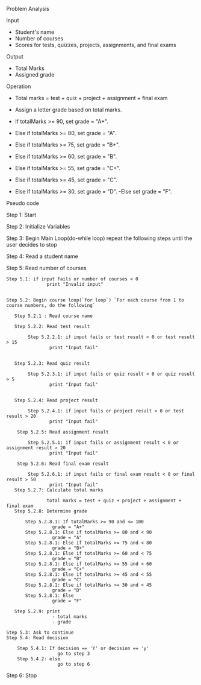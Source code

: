 Problem Analysis

Input

- Student's name
- Number of courses
- Scores for tests, quizzes, projects, assignments, and final exams

Output

- Total Marks
- Assigned grade

Operation

- Total marks = test + quiz + project + assignment + final exam

- Assign a letter grade based on total marks.

- If totalMarks >= 90, set grade = "A+".
- Else if totalMarks >= 80, set grade = "A".
- Else if totalMarks >= 75, set grade = "B+".
- Else if totalMarks >= 60, set grade = "B".
- Else if totalMarks >= 55, set grade = "C+".
- Else if totalMarks >= 45, set grade = "C".
- Else if totalMarks >= 30, set grade = "D".
-Else set grade = "F".

Pseudo code

Step 1: Start

Step 2: Initialize Variables

Step 3: Begin Main Loop(do-while loop) repeat the following steps until the user decides to stop

Step 4: Read a student name

Step 5: Read number of courses

    Step 5.1: if input fails or number of courses < 0
                   print "Invalid input"


    Step 5.2: Begin course loop(`for loop`) `For each course from 1 to course numbers, do the following`

       Step 5.2.1 : Read course name

       Step 5.2.2: Read test result

            Step 5.2.2.1: if input fails or test result < 0 or test result > 15
                    print "Input fail"       


       Step 5.2.3: Read quiz result

            Step 5.2.3.1: if input fails or quiz result < 0 or quiz result > 5
                    print "Input fail"       


       Step 5.2.4: Read project result

            Step 5.2.4.1: if input fails or project result < 0 or test result > 20
                    print "Input fail"       

        Step 5.2.5: Read assignment result

            Step 5.2.5.1: if input fails or assignment result < 0 or assignment result > 20
                    print "Input fail"       

        Step 5.2.6: Read final exam result

            Step 5.2.6.1: if input fails or final exam result < 0 or final result > 50
                    print "Input fail"   
       Step 5.2.7: Calculate total marks

                   total marks = test + quiz + project + assignment + final exam
       Step 5.2.8: Determine grade

           Step 5.2.8.1: If totalMarks >= 90 and <= 100
                     grade = "A+"
           Step 5.2.8.1: Else if totalMarks >= 80 and < 90
                     grade = "A"
           Step 5.2.8.1: Else if totalMarks >= 75 and < 80
                     grade = "B+"
           Step 5.2.8.1: Else if totalMarks >= 60 and < 75
                     grade = "B"
           Step 5.2.8.1: Else if totalMarks >= 55 and < 60
                     grade = "C+"
           Step 5.2.8.1: Else if totalMarks >= 45 and < 55 
                     grade = "C"
           Step 5.2.8.1: Else if totalMarks >= 30 and < 45  
                     grade = "D"
           Step 5.2.8.1: Else  
                     grade = "F"

       Step 5.2.9: print 
                     - total marks
                     - grade
    
    Step 5.3: Ask to continue
    Step 5.4: Read decision 
        
        Step 5.4.1: If decision == 'Y' or decision == 'y'
                       go to step 3
        Step 5.4.2: else
                       go to step 6
Step 6: Stop
